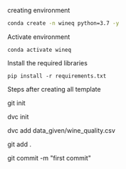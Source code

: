 creating environment
```bash
conda create -n wineq python=3.7 -y
```
Activate environment
```
conda activate wineq
```

Install the required libraries
```
pip install -r requirements.txt
```

Steps after creating all template

git init

dvc init

dvc add data_given/wine_quality.csv

git add .

git commit -m "first commit"


